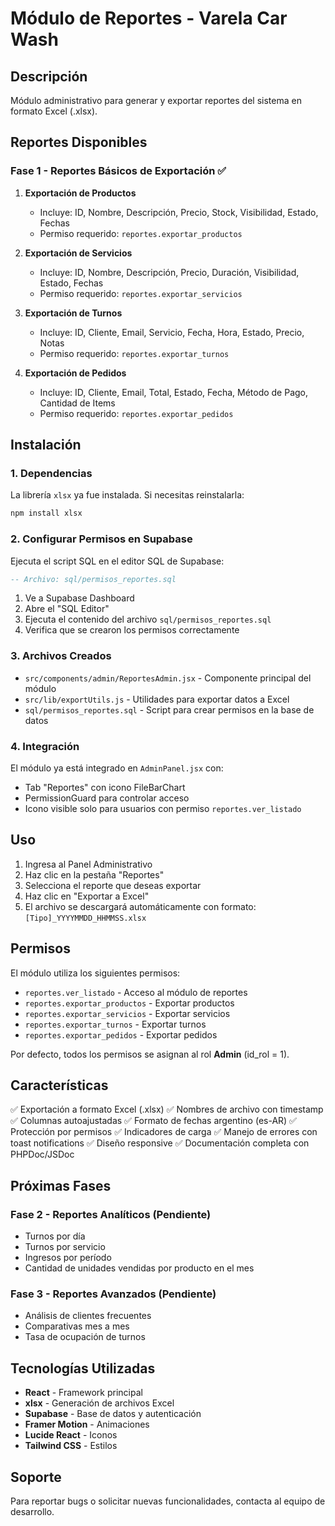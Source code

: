 # Módulo de Reportes - Varela Car Wash

## Descripción

Módulo administrativo para generar y exportar reportes del sistema en formato Excel (.xlsx).

## Reportes Disponibles

### Fase 1 - Reportes Básicos de Exportación ✅

1. **Exportación de Productos**
   - Incluye: ID, Nombre, Descripción, Precio, Stock, Visibilidad, Estado, Fechas
   - Permiso requerido: `reportes.exportar_productos`

2. **Exportación de Servicios**
   - Incluye: ID, Nombre, Descripción, Precio, Duración, Visibilidad, Estado, Fechas
   - Permiso requerido: `reportes.exportar_servicios`

3. **Exportación de Turnos**
   - Incluye: ID, Cliente, Email, Servicio, Fecha, Hora, Estado, Precio, Notas
   - Permiso requerido: `reportes.exportar_turnos`

4. **Exportación de Pedidos**
   - Incluye: ID, Cliente, Email, Total, Estado, Fecha, Método de Pago, Cantidad de Items
   - Permiso requerido: `reportes.exportar_pedidos`

## Instalación

### 1. Dependencias

La librería `xlsx` ya fue instalada. Si necesitas reinstalarla:

```bash
npm install xlsx
```

### 2. Configurar Permisos en Supabase

Ejecuta el script SQL en el editor SQL de Supabase:

```sql
-- Archivo: sql/permisos_reportes.sql
```

1. Ve a Supabase Dashboard
2. Abre el "SQL Editor"
3. Ejecuta el contenido del archivo `sql/permisos_reportes.sql`
4. Verifica que se crearon los permisos correctamente

### 3. Archivos Creados

- `src/components/admin/ReportesAdmin.jsx` - Componente principal del módulo
- `src/lib/exportUtils.js` - Utilidades para exportar datos a Excel
- `sql/permisos_reportes.sql` - Script para crear permisos en la base de datos

### 4. Integración

El módulo ya está integrado en `AdminPanel.jsx` con:
- Tab "Reportes" con icono FileBarChart
- PermissionGuard para controlar acceso
- Icono visible solo para usuarios con permiso `reportes.ver_listado`

## Uso

1. Ingresa al Panel Administrativo
2. Haz clic en la pestaña "Reportes"
3. Selecciona el reporte que deseas exportar
4. Haz clic en "Exportar a Excel"
5. El archivo se descargará automáticamente con formato: `[Tipo]_YYYYMMDD_HHMMSS.xlsx`

## Permisos

El módulo utiliza los siguientes permisos:

- `reportes.ver_listado` - Acceso al módulo de reportes
- `reportes.exportar_productos` - Exportar productos
- `reportes.exportar_servicios` - Exportar servicios
- `reportes.exportar_turnos` - Exportar turnos
- `reportes.exportar_pedidos` - Exportar pedidos

Por defecto, todos los permisos se asignan al rol **Admin** (id_rol = 1).

## Características

✅ Exportación a formato Excel (.xlsx)
✅ Nombres de archivo con timestamp
✅ Columnas autoajustadas
✅ Formato de fechas argentino (es-AR)
✅ Protección por permisos
✅ Indicadores de carga
✅ Manejo de errores con toast notifications
✅ Diseño responsive
✅ Documentación completa con PHPDoc/JSDoc

## Próximas Fases

### Fase 2 - Reportes Analíticos (Pendiente)

- Turnos por día
- Turnos por servicio
- Ingresos por período
- Cantidad de unidades vendidas por producto en el mes

### Fase 3 - Reportes Avanzados (Pendiente)

- Análisis de clientes frecuentes
- Comparativas mes a mes
- Tasa de ocupación de turnos

## Tecnologías Utilizadas

- **React** - Framework principal
- **xlsx** - Generación de archivos Excel
- **Supabase** - Base de datos y autenticación
- **Framer Motion** - Animaciones
- **Lucide React** - Iconos
- **Tailwind CSS** - Estilos

## Soporte

Para reportar bugs o solicitar nuevas funcionalidades, contacta al equipo de desarrollo.
